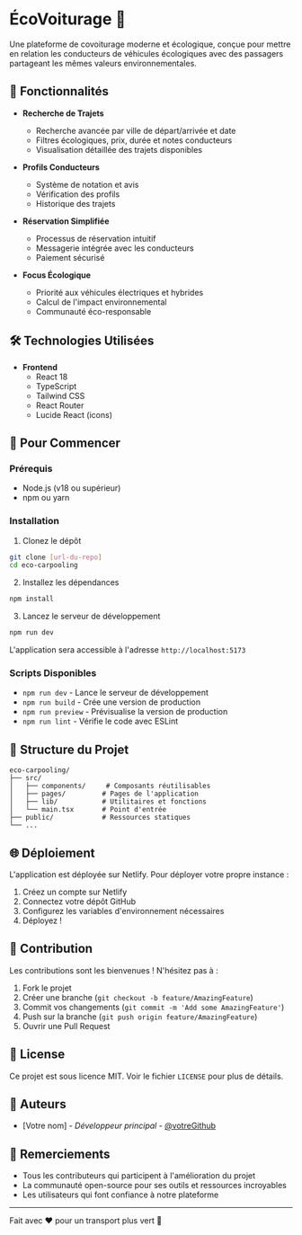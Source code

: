 # ÉcoVoiturage 🌱

Une plateforme de covoiturage moderne et écologique, conçue pour mettre en relation les conducteurs de véhicules écologiques avec des passagers partageant les mêmes valeurs environnementales.

## 🚀 Fonctionnalités

- **Recherche de Trajets**
  - Recherche avancée par ville de départ/arrivée et date
  - Filtres écologiques, prix, durée et notes conducteurs
  - Visualisation détaillée des trajets disponibles

- **Profils Conducteurs**
  - Système de notation et avis
  - Vérification des profils
  - Historique des trajets

- **Réservation Simplifiée**
  - Processus de réservation intuitif
  - Messagerie intégrée avec les conducteurs
  - Paiement sécurisé

- **Focus Écologique**
  - Priorité aux véhicules électriques et hybrides
  - Calcul de l'impact environnemental
  - Communauté éco-responsable

## 🛠️ Technologies Utilisées

- **Frontend**
  - React 18
  - TypeScript
  - Tailwind CSS
  - React Router
  - Lucide React (icons)

## 🚦 Pour Commencer

### Prérequis

- Node.js (v18 ou supérieur)
- npm ou yarn

### Installation

1. Clonez le dépôt
```bash
git clone [url-du-repo]
cd eco-carpooling
```

2. Installez les dépendances
```bash
npm install
```

3. Lancez le serveur de développement
```bash
npm run dev
```

L'application sera accessible à l'adresse `http://localhost:5173`

### Scripts Disponibles

- `npm run dev` - Lance le serveur de développement
- `npm run build` - Crée une version de production
- `npm run preview` - Prévisualise la version de production
- `npm run lint` - Vérifie le code avec ESLint

## 🎨 Structure du Projet

```
eco-carpooling/
├── src/
│   ├── components/     # Composants réutilisables
│   ├── pages/         # Pages de l'application
│   ├── lib/           # Utilitaires et fonctions
│   └── main.tsx       # Point d'entrée
├── public/            # Ressources statiques
└── ...
```

## 🌐 Déploiement

L'application est déployée sur Netlify. Pour déployer votre propre instance :

1. Créez un compte sur Netlify
2. Connectez votre dépôt GitHub
3. Configurez les variables d'environnement nécessaires
4. Déployez !

## 🤝 Contribution

Les contributions sont les bienvenues ! N'hésitez pas à :

1. Fork le projet
2. Créer une branche (`git checkout -b feature/AmazingFeature`)
3. Commit vos changements (`git commit -m 'Add some AmazingFeature'`)
4. Push sur la branche (`git push origin feature/AmazingFeature`)
5. Ouvrir une Pull Request

## 📝 License

Ce projet est sous licence MIT. Voir le fichier `LICENSE` pour plus de détails.

## 👥 Auteurs

- [Votre nom] - *Développeur principal* - [@votreGithub](https://github.com/votreGithub)

## 🙏 Remerciements

- Tous les contributeurs qui participent à l'amélioration du projet
- La communauté open-source pour ses outils et ressources incroyables
- Les utilisateurs qui font confiance à notre plateforme

---

Fait avec ❤️ pour un transport plus vert 🌱